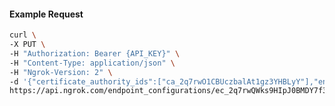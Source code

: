 <!-- Code generated for API Clients. DO NOT EDIT. -->

#### Example Request

```bash
curl \
-X PUT \
-H "Authorization: Bearer {API_KEY}" \
-H "Content-Type: application/json" \
-H "Ngrok-Version: 2" \
-d '{"certificate_authority_ids":["ca_2q7rwO1CBUczbalAt1gz3YHBLyY"],"enabled":true}' \
https://api.ngrok.com/endpoint_configurations/ec_2q7rwQWks9HIpJ0BMDY7f3ZvP74/mutual_tls
```
